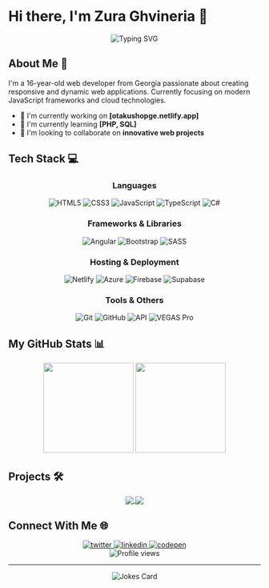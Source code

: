 # Hi there, I'm Zura Ghvineria 👋

<div align="center">
  <img src="https://readme-typing-svg.herokuapp.com?font=Fira+Code&size=30&duration=3000&pause=1000&color=2F81F7&center=true&vCenter=true&width=600&lines=Full-Stack+Developer;16+Year+Old+Coding+Enthusiast;Building+the+Web+of+Tomorrow" alt="Typing SVG" />
</div>

## About Me 🚀

I'm a 16-year-old web developer from Georgia passionate about creating responsive and dynamic web applications. Currently focusing on modern JavaScript frameworks and cloud technologies.

- 🔭 I'm currently working on **[otakushopge.netlify.app]**
- 🌱 I'm currently learning **[PHP, SQL]**
- 👯 I'm looking to collaborate on **innovative web projects**

## Tech Stack 💻

<div align="center">

### Languages
![HTML5](https://img.shields.io/badge/HTML5-E34F26?style=for-the-badge&logo=html5&logoColor=white)
![CSS3](https://img.shields.io/badge/CSS3-1572B6?style=for-the-badge&logo=css3&logoColor=white)
![JavaScript](https://img.shields.io/badge/JavaScript-F7DF1E?style=for-the-badge&logo=javascript&logoColor=black)
![TypeScript](https://img.shields.io/badge/TypeScript-007ACC?style=for-the-badge&logo=typescript&logoColor=white)
![C#](https://img.shields.io/badge/C%23-239120?style=for-the-badge&logo=c-sharp&logoColor=white)

### Frameworks & Libraries
![Angular](https://img.shields.io/badge/Angular-DD0031?style=for-the-badge&logo=angular&logoColor=white)
![Bootstrap](https://img.shields.io/badge/Bootstrap-563D7C?style=for-the-badge&logo=bootstrap&logoColor=white)
![SASS](https://img.shields.io/badge/Sass-CC6699?style=for-the-badge&logo=sass&logoColor=white)

### Hosting & Deployment
![Netlify](https://img.shields.io/badge/Netlify-00C7B7?style=for-the-badge&logo=netlify&logoColor=white)
![Azure](https://img.shields.io/badge/Microsoft_Azure-0089D6?style=for-the-badge&logo=microsoft-azure&logoColor=white)
![Firebase](https://img.shields.io/badge/Firebase-FFCA28?style=for-the-badge&logo=firebase&logoColor=black)
![Supabase](https://img.shields.io/badge/Supabase-3ECF8E?style=for-the-badge&logo=supabase&logoColor=white)

### Tools & Others
![Git](https://img.shields.io/badge/Git-F05032?style=for-the-badge&logo=git&logoColor=white)
![GitHub](https://img.shields.io/badge/GitHub-100000?style=for-the-badge&logo=github&logoColor=white)
![API](https://img.shields.io/badge/API-0096FF?style=for-the-badge&logo=api&logoColor=white)
![VEGAS Pro](https://img.shields.io/badge/VEGAS_Pro-00ADEF?style=for-the-badge&logo=vegas&logoColor=white)

</div>

## My GitHub Stats 📊

<div align="center">
  <img height="180em" src="https://github-readme-stats.vercel.app/api?username=YOUR_GITHUB_USERNAME&show_icons=true&theme=tokyonight&include_all_commits=true&count_private=true"/>
  <img height="180em" src="https://github-readme-stats.vercel.app/api/top-langs/?username=YOUR_GITHUB_USERNAME&layout=compact&langs_count=7&theme=tokyonight"/>
</div>

## Projects 🛠️

<div align="center">
  <a href="https://github.com/YOUR_GITHUB_USERNAME/project1">
    <img align="center" src="https://github-readme-stats.vercel.app/api/pin/?username=YOUR_GITHUB_USERNAME&repo=project1&theme=tokyonight" />
  </a>
  <a href="https://github.com/YOUR_GITHUB_USERNAME/project2">
    <img align="center" src="https://github-readme-stats.vercel.app/api/pin/?username=YOUR_GITHUB_USERNAME&repo=project2&theme=tokyonight" />
  </a>
</div>

## Connect With Me 🌐

<div align="center">
  <a href="https://twitter.com/YOUR_TWITTER" target="_blank">
    <img src="https://img.shields.io/badge/Twitter-1DA1F2?style=for-the-badge&logo=twitter&logoColor=white" alt="twitter" />
  </a>
  <a href="https://linkedin.com/in/YOUR_LINKEDIN" target="_blank">
    <img src="https://img.shields.io/badge/LinkedIn-0077B5?style=for-the-badge&logo=linkedin&logoColor=white" alt="linkedin" />
  </a>
  <a href="https://codepen.io/YOUR_CODEPEN" target="_blank">
    <img src="https://img.shields.io/badge/Codepen-000000?style=for-the-badge&logo=codepen&logoColor=white" alt="codepen" />
  </a>
</div>

<div align="center">
  <img src="https://komarev.com/ghpvc/?username=YOUR_GITHUB_USERNAME&label=Profile%20views&color=0e75b6&style=flat" alt="Profile views" />
</div>

---

<div align="center">
  <img src="https://readme-jokes.vercel.app/api?theme=tokyonight" alt="Jokes Card" />
</div>
